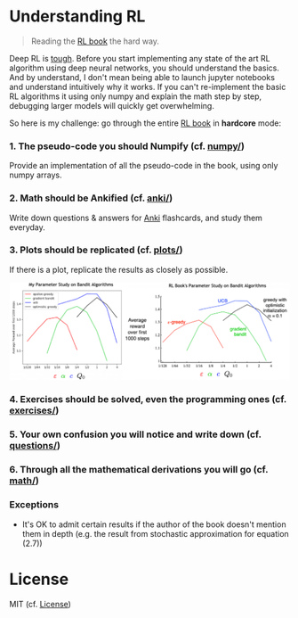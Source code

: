 # Understanding RL

>Reading the [RL book](http://incompleteideas.net/book/RLbook2018trimmed.pdf) the hard way.

Deep RL is [tough](http://amid.fish/reproducing-deep-rl). Before you start implementing any state of the art RL algorithm using deep neural networks, you should understand the basics. And by understand, I don't mean being able to launch jupyter notebooks and understand intuitively why it works. If you can't re-implement the basic RL algorithms it using only numpy and explain the math step by step, debugging larger models will quickly get overwhelming.

So here is my challenge: go through the entire [RL book](http://incompleteideas.net/book/RLbook2018trimmed.pdf) in **hardcore** mode:

### 1. The pseudo-code you should Numpify (cf. [numpy/](https://github.com/mtrazzi/understanding-the-RL-book/tree/master/numpy))

Provide an implementation of all the pseudo-code in the book, using only numpy arrays.

### 2. Math should be Ankified (cf. [anki/](https://github.com/mtrazzi/understanding-the-RL-book/blob/master/anki))

Write down questions & answers for [Anki](http://augmentingcognition.com/ltm.html) flashcards, and study them everyday.

### 3. Plots should be replicated (cf. [plots/](https://github.com/mtrazzi/understanding-the-RL-book/tree/master/plots))

If there is a plot, replicate the results as closely as possible.

<p align="center">
  <img src="/plots/fig2.6.png" alt="fig2.6">
</p>

### 4. Exercises should be solved, even the programming ones (cf. [exercises/](https://github.com/mtrazzi/understanding-the-RL-book/tree/master/exercises))

### 5. Your own confusion you will notice and write down (cf. [questions/](https://github.com/mtrazzi/understanding-the-RL-book/tree/master/questions))

### 6. Through all the mathematical derivations you will go (cf. [math/](https://github.com/mtrazzi/understanding-the-RL-book/tree/master/math))

### Exceptions

- It's OK to admit certain results if the author of the book doesn't mention them in depth (e.g. the result from stochastic approximation for equation (2.7))

# License

MIT (cf. [License](https://github.com/mtrazzi/understanding-the-RL-book/blob/master/LICENSE))
